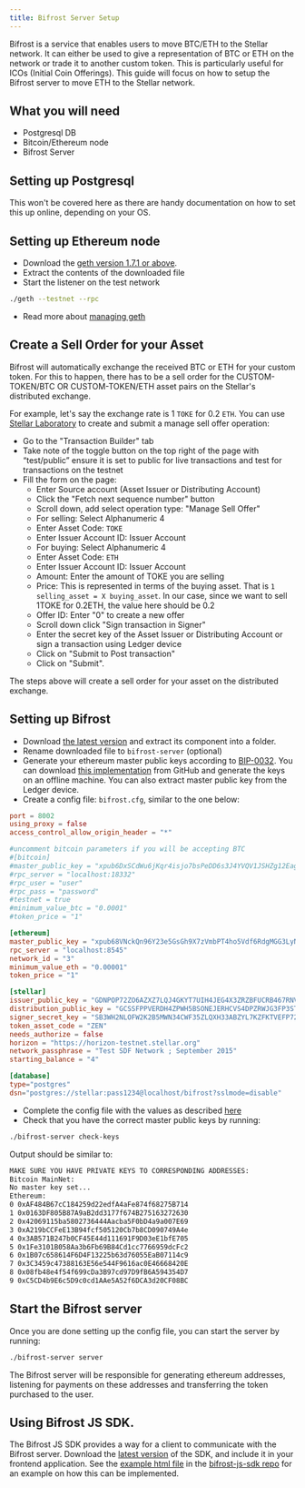 ```yaml
---
title: Bifrost Server Setup
---
```


Bifrost is a service that enables users to move BTC/ETH to the Stellar network. It can either be used to give a representation of BTC or ETH on the network or trade it to another custom token. This is particularly useful for ICOs (Initial Coin Offerings). 
This guide will focus on how to setup the Bifrost server to move ETH to the Stellar network.

## What you will need

- Postgresql DB 
- Bitcoin/Ethereum node
- Bifrost Server

## Setting up Postgresql

This won't be covered here as there are handy documentation on how to set this up online, depending on your OS.

## Setting up Ethereum node

- Download the [geth version 1.7.1 or above](https://geth.ethereum.org/downloads/).
- Extract the contents of the downloaded file
- Start the listener on the test network

```bash  
./geth --testnet --rpc
```

- Read more about [managing geth](https://github.com/ethereum/go-ethereum)

## Create a Sell Order for your Asset

Bifrost will automatically exchange the received BTC or ETH for your custom token. For this to happen, there has to be a sell order for the CUSTOM-TOKEN/BTC OR CUSTOM-TOKEN/ETH asset pairs on the Stellar's distributed exchange.

For example, let's say the exchange rate is 1 `TOKE` for 0.2 `ETH`. You can use [Stellar Laboratory](https://www.stellar.org/laboratory/) to create and submit a manage sell offer operation:

- Go to the "Transaction Builder" tab
- Take note of the toggle button on the top right of the page with “test/public” ensure it is set to public for live transactions and test for transactions on the testnet
- Fill the form on the page:
  - Enter Source account (Asset Issuer or Distributing Account)
  - Click the "Fetch next sequence number" button
  - Scroll down, add select operation type: "Manage Sell Offer"
  - For selling: Select Alphanumeric 4
  - Enter Asset Code: `TOKE`
  - Enter Issuer Account ID: Issuer Account
  - For buying: Select Alphanumeric 4
  - Enter Asset Code: `ETH`
  - Enter Issuer Account ID: Issuer Account
  - Amount: Enter the amount of TOKE you are selling 
  - Price: This is represented in terms of the buying asset. That is `1 selling_asset = X buying_asset`. In our case, since we want to sell 1TOKE for 0.2ETH, the value here should be 0.2
  - Offer ID: Enter "0" to create a new offer
  - Scroll down click "Sign transaction in Signer"
  - Enter the secret key of the Asset Issuer or Distributing Account or sign a transaction using Ledger device
  - Click on "Submit to Post transaction"
  - Click on "Submit".

The steps above will create a sell order for your asset on the distributed exchange.

## Setting up Bifrost

- Download [the latest version](https://github.com/stellar/go/releases/tag/bifrost-v0.0.2) and extract its component into a folder.
- Rename downloaded file to `bifrost-server` (optional)
- Generate your ethereum master public keys according to [BIP-0032](https://github.com/bitcoin/bips/blob/master/bip-0032.mediawiki).  You can download [this implementation](https://iancoleman.io/bip39/) from GitHub and generate the keys on an offline machine. You can also extract master public key from the Ledger device.
- Create a config file: `bifrost.cfg`, similar to the one below:

<code-example name="bifrost.cfg">

```toml
port = 8002
using_proxy = false
access_control_allow_origin_header = "*"

#uncomment bitcoin parameters if you will be accepting BTC
#[bitcoin]
#master_public_key = "xpub6DxSCdWu6jKqr4isjo7bsPeDD6s3J4YVQV1JSHZg12Eagdqnf7XX4fxqyW2sLhUoFWutL7tAELU2LiGZrEXtjVbvYptvTX5Eoa4Mamdjm9u"
#rpc_server = "localhost:18332"
#rpc_user = "user"
#rpc_pass = "password"
#testnet = true
#minimum_value_btc = "0.0001"
#token_price = "1"

[ethereum]
master_public_key = "xpub68VNckQn96Y23e5GsGh9X7zVmbPT4ho5Vdf6RdgMGG3LyNhH2cLFDCib9zgn8QWgj261xu7MYbmBsX8Fp5VkfDUrecUnpEGWkyCo7qK2gxn"
rpc_server = "localhost:8545"
network_id = "3"
minimum_value_eth = "0.00001"
token_price = "1"

[stellar]
issuer_public_key = "GDNPOP72ZO6AZXZ7LQJ4GKYT7UIH4JEG4X3ZRZBFUCRB467RNV3SFK5D"
distribution_public_key = "GCSSFPPVERDH4ZPWH5BSONEJERHCVS4DPZRWJG3FP3STOA5ZFTD3GMZ5"
signer_secret_key = "SB3WH2NLOFW2K2B5MWN34CWF35ZLQXH33ABZYL7KZFKTVEFP72Q574LM"
token_asset_code = "ZEN"
needs_authorize = false
horizon = "https://horizon-testnet.stellar.org"
network_passphrase = "Test SDF Network ; September 2015"
starting_balance = "4"

[database]
type="postgres"
dsn="postgres://stellar:pass1234@localhost/bifrost?sslmode=disable"
```

</code-example>


- Complete the config file with the values as described [here](https://github.com/stellar/go/tree/master/services/bifrost#config)
- Check that you have the correct master public keys by running:

```bash 
./bifrost-server check-keys
```

Output should be similar to:

```bash
MAKE SURE YOU HAVE PRIVATE KEYS TO CORRESPONDING ADDRESSES:
Bitcoin MainNet:
No master key set...
Ethereum:
0 0xAF484B67cC184259d22edfA4aFe874f68275B714
1 0x0163DF805B87A9aB2dd3177f674B275163272630
2 0x42069115ba5802736444Aacba5F0bD4a9a007E69
3 0xA219bCCFeE13B94fcf505120Cb7b8CD090749A4e
4 0x3AB571B247b0CF45E44d111691F9D03eE1bfE705
5 0x1Fe3101B058Aa3b6Fb69B84Cd1cc7766959dcFc2
6 0x1B07c658614F6D4F13225b63d76055EaB07114c9
7 0x3C3459c47388163E56e544F9616ac0E46668420E
8 0x08fb48e4f54f699cDa3B97cd97D9fB6A594354D7
9 0xC5CD4b9E6c5D9c0cd1AAe5A52f6DCA3d20CF08BC
```

## Start the Bifrost server

Once you are done setting up the config file, you can start the server by running:

```bash
./bifrost-server server
```
The Bifrost server will be responsible for generating ethereum addresses, listening for payments on these addresses and transferring the token purchased to the user.

## Using Bifrost JS SDK.

The Bifrost JS SDK provides a way for a client to communicate with the Bifrost server. 
Download the [latest version](https://github.com/stellar/bifrost-js-sdk/releases) of the SDK, and include it in your frontend application. See the [example html file](https://github.com/stellar/bifrost-js-sdk/blob/master/example.html) in the [bifrost-js-sdk repo](https://github.com/stellar/bifrost-js-sdk) for an example on how this can be implemented.
